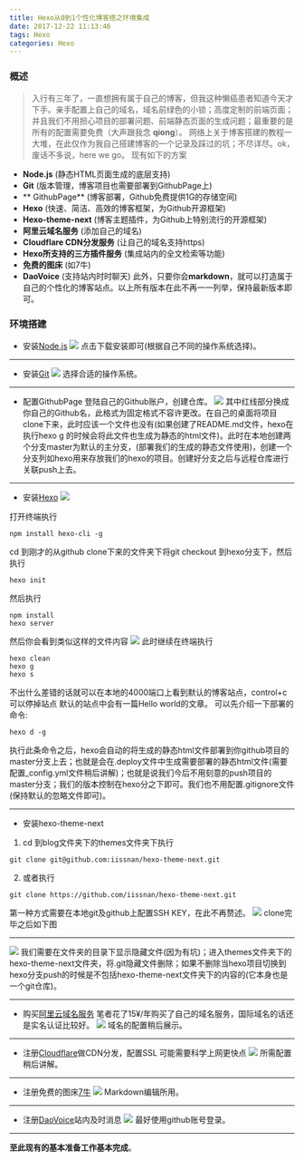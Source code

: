 ```yaml
---
title: Hexo从0到1个性化博客搭之环境集成
date: 2017-12-22 11:13:46
tags: Hexo
categories: Hexo
---
```


### 概述
> 入行有三年了，一直想拥有属于自己的博客，但我这种懒癌患者知道今天才下手。亲手配置上自己的域名，域名前绿色的小锁；高度定制的前端页面；并且我们不用担心项目的部署问题、前端静态页面的生成问题；最重要的是所有的配置需要免费（大声跟我念 **qiong**）。
网络上关于博客搭建的教程一大堆，在此仅作为我自己搭建博客的一个记录及踩过的坑；不尽详尽。ok，废话不多说，here we go。
现有如下的方案
- **Node.js** (静态HTML页面生成的底层支持)
- **Git** (版本管理，博客项目也需要部署到GithubPage上)
- ** GithubPage** (博客部署，Github免费提供1G的存储空间)
- **Hexo** (快速、简洁、高效的博客框架，为Github开源框架)
- **Hexo-theme-next** (博客主题插件，为Github上特别流行的开源框架)
- **阿里云域名服务** (添加自己的域名)
- **Cloudflare CDN分发服务** (让自己的域名支持https)
- **Hexo所支持的三方插件服务** (集成站内的全文检索等功能)
- **免费的图床** (如7牛)
- **DaoVoice** (支持站内时时聊天)
此外，只要你会**markdown**，就可以打造属于自己的个性化的博客站点。以上所有版本在此不再一一列举，保持最新版本即可。


### 环境搭建
- 安装[Node.js](https://nodejs.org/zh-cn/)
![](https://t1.aixinxi.net/o_1c1ugl7i54uvf0fkvra2l11jba.png-w.jpg)
点击下载安装即可(根据自己不同的操作系统选择)。
---
- 安装[Git](https://git-scm.com/)
![](https://t1.aixinxi.net/o_1c1uh6db42ou10gs1cpnbnm1fg7a.png-w.jpg)
选择合适的操作系统。
---
- 配置GithubPage
登陆自己的Github账户，创建仓库。
![](https://t1.aixinxi.net/o_1c1uk568c1huh10b81op4183n1m3ea.png-w.jpg)
其中红线部分换成你自己的Github名，此格式为固定格式不容许更改。在自己的桌面将项目clone下来，此时应该一个文件也没有(如果创建了README.md文件，hexo在执行hexo g 的时候会将此文件也生成为静态的html文件)。此时在本地创建两个分支master为默认的主分支，(部署我们的生成的静态文件使用)，创建一个分支列如hexo用来存放我们的hexo的项目。创建好分支之后与远程仓库进行关联push上去。
---
- 安装[Hexo](https://hexo.io/zh-cn/index.html) 
![](https://t1.aixinxi.net/o_1c1uhgdt91ts7apf1nnk1foed37a.png-w.jpg)


打开终端执行
```
npm install hexo-cli -g
```
cd 到刚才的从github clone下来的文件夹下将git checkout 到hexo分支下，然后执行
```
hexo init
```
然后执行
```
npm install
hexo server
```
然后你会看到类似这样的文件内容
![](https://t1.aixinxi.net/o_1c1uhrp9i1dmev3g5e7crdioua.png-w.jpg)
此时继续在终端执行
```
hexo clean
hexo g
hexo s
```
不出什么差错的话就可以在本地的4000端口上看到默认的博客站点，control+c可以停掉站点
默认的站点中会有一篇Hello world的文章。
可以先介绍一下部署的命令:
```
hexo d -g
```

执行此条命令之后，hexo会自动的将生成的静态html文件部署到你github项目的master分支上去；也就是会在.deploy文件中生成需要部署的静态html文件(需要配置_config.yml文件稍后讲解)；也就是说我们今后不用刻意的push项目的master分支；我们的版本控制在hexo分之下即可。我们也不用配置.gitignore文件(保持默认的忽略文件即可)。

---
- 安装hexo-theme-next
1. cd 到blog文件夹下的themes文件夹下执行
```
git clone git@github.com:iissnan/hexo-theme-next.git
```
2. 或者执行
```
git clone https://github.com/iissnan/hexo-theme-next.git
```
第一种方式需要在本地git及github上配置SSH KEY，在此不再赘述。
![](https://t1.aixinxi.net/o_1c1uil0ghjts1d7ovd177p78a.png-w.jpg)
clone完毕之后如下图


---
![](https://t1.aixinxi.net/o_1c1ul9kr91ce114i7ku417vcehoa.png-w.jpg)
我们需要在文件夹的目录下显示隐藏文件(因为有坑)；进入themes文件夹下的hexo-theme-next文件夹，将.git隐藏文件删除；如果不删除当hexo项目切换到hexo分支push的时候是不包括hexo-theme-next文件夹下的内容的(它本身也是一个git仓库)。

---
- 购买[阿里云域名服务](https://cn.aliyun.com)
笔者花了15¥/年购买了自己的域名服务，国际域名的话还是实名认证比较好。
![](https://t1.aixinxi.net/o_1c1umpavt3vv1kfp1u5o549fa.png-w.jpg)
域名的配置稍后展示。

---
- 注册[Cloudflare](https://www.cloudflare.com)做CDN分发，配置SSL
可能需要科学上网更快点
![](https://t1.aixinxi.net/o_1c1umvn7nd49tq0119prvcpnca.png-w.jpg)
所需配置稍后讲解。

---
- 注册免费的图床[7牛](https://www.qiniu.com)
![](https://t1.aixinxi.net/o_1c1un6df1lu01lkv1kvkpam12npa.png-w.jpg)
Markdown编辑所用。

---
- 注册[DaoVoice](https://account.daocloud.io/signin)站内及时消息
![](https://t1.aixinxi.net/o_1c1unbgru16ek1aetu9g1noe2lba.png-w.jpg)
最好使用github账号登录。

---
**至此现有的基本准备工作基本完成**。













































































































































